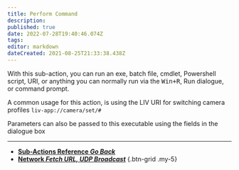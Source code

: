 ```yaml
---
title: Perform Command
description: 
published: true
date: 2022-07-28T19:40:46.074Z
tags: 
editor: markdown
dateCreated: 2021-08-25T21:33:38.438Z
---
```


With this sub-action, you can run an exe, batch file, cmdlet, Powershell script, URI, or anything you can normally run via the <kbd>Win+R</kbd>, Run dialogue, or command prompt.

A common usage for this action, is using the LIV URI for switching camera profiles `liv-app://camera/set/#`

Parameters can also be passed to this executable using the fields in the dialogue box

---

- [<i class="mdi mdi-chevron-left"></i>**Sub-Actions Reference *Go Back***](/en/Sub-Actions)  
- [<i class="mdi mdi-network primary--text"></i>**Network *Fetch URL, UDP Broadcast***](/en/Sub-Actions/Network)
{.btn-grid .my-5}